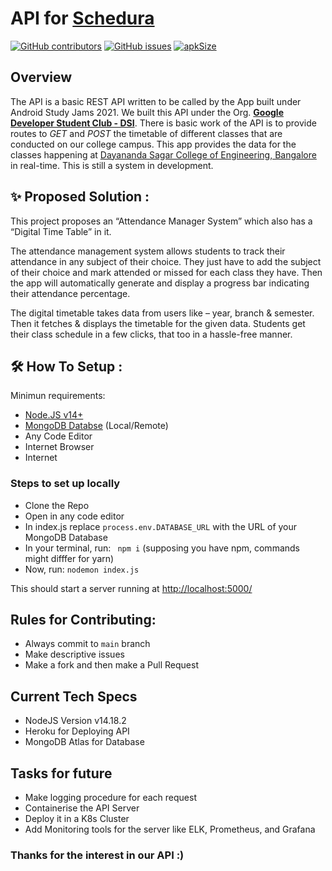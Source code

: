 # API for [Schedura](https://github.com/GDSC-DSI/Schedura)
[![GitHub contributors](https://img.shields.io/github/contributors/GDSC-DSI/api)](https://github.com/GDSC-DSI/api/graphs/contributors) [![GitHub issues](https://img.shields.io/github/issues/HAC-2020/Aimers)](https://github.com/GDSC-DSI/api/issues/) [![apkSize](https://img.shields.io/badge/Web%20App%20size-32MB-blue)]() <br/>  
## Overview
The API is a basic REST API written to be called by the App built under Android Study Jams 2021. We built this API under the Org. [**Google Developer Student Club - DSI**](https://gdsc.community.dev/dayananda-sagar-institutions-bengaluru/).
There is basic work of the API is to provide routes to *GET* and *POST* the timetable of different classes that are conducted on our college campus. This app provides the data for the classes happening at [Dayananda Sagar College of Engineering, Bangalore](http://dsce.edu.in/) in real-time.
This is still a system in development.
## ✨ Proposed Solution :
This project proposes an “Attendance Manager System” which also has a “Digital Time Table” in it.
</p>
<p>
The attendance management system allows students to track their attendance in any subject of their choice. They just have to add the subject of their choice and mark attended or missed for each class they have. Then the app will automatically generate and display a progress bar indicating their attendance percentage. 
</p>
<p>
The digital timetable takes data from users like – year, branch & semester. Then it fetches & displays the timetable for the given data. Students get their class schedule in a few clicks, that too in a hassle-free manner.
</p>

## 🛠 How To Setup :
Minimun requirements:
- [Node.JS v14+](https://nodejs.org/en/download/)
- [MongoDB Databse](https://www.mongodb.com/) (Local/Remote)
- Any Code Editor
- Internet Browser
- Internet

### Steps to set up locally
- Clone the Repo
- Open in any code editor
- In index.js replace ```process.env.DATABASE_URL``` with the URL of your MongoDB Database
- In your terminal, run: ``` npm i``` (supposing you have npm, commands might difffer for yarn)
- Now, run: ```nodemon index.js```
 
This should start a server running at [http://localhost:5000/](http://localhost:5000/)

## Rules for Contributing:
- Always commit to ```main``` branch
- Make descriptive issues
- Make a fork and then make a Pull Request

## Current Tech Specs
- NodeJS Version v14.18.2
- Heroku for Deploying API
- MongoDB Atlas for Database

## Tasks for future
- Make logging procedure for each request
- Containerise the API Server
- Deploy it in a K8s Cluster
- Add Monitoring tools for the server like ELK, Prometheus, and Grafana

### Thanks for the interest in our API :)
